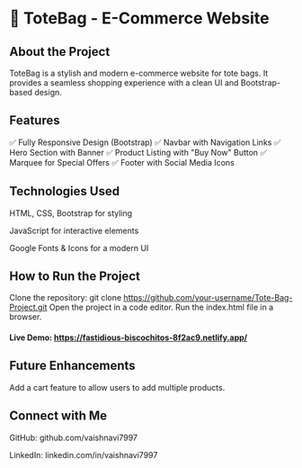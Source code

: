 # 👜 ToteBag - E-Commerce Website
## About the Project
ToteBag is a stylish and modern e-commerce website for tote bags. It provides a seamless shopping experience with a clean UI and Bootstrap-based design.

## Features
✅ Fully Responsive Design (Bootstrap)
✅ Navbar with Navigation Links
✅ Hero Section with Banner
✅ Product Listing with "Buy Now" Button
✅ Marquee for Special Offers
✅ Footer with Social Media Icons

## Technologies Used
HTML, CSS, Bootstrap for styling

JavaScript for interactive elements

Google Fonts & Icons for a modern UI


## How to Run the Project
Clone the repository:
git clone https://github.com/your-username/Tote-Bag-Project.git
Open the project in a code editor.
Run the index.html file in a browser.

#### Live Demo: https://fastidious-biscochitos-8f2ac9.netlify.app/

## Future Enhancements
Add a cart feature to allow users to add multiple products.


## Connect with Me
GitHub: github.com/vaishnavi7997

LinkedIn: linkedin.com/in/vaishnavi7997
